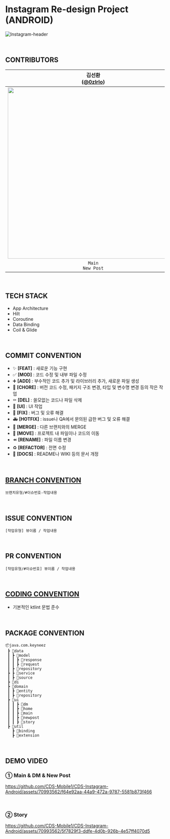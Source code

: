 # Instagram Re-design Project (ANDROID)
![Instagram-header](https://github.com/CDS-Mobile1/CDS-Instagram-Android/assets/70993562/b2b97dda-7ac5-439d-82ac-ddd63144edf0)

<br>

## CONTRIBUTORS
| 김선환<br/>([@0zlrlo](https://github.com/0zlrlo)) | 박민주<br/>([@minju1459](https://github.com/minju1459)) | 전채연<br/>([@b1urrrr](https://github.com/b1urrrr)) |
| :---: | :---: | :---: |
| <img width="540" src="https://avatars.githubusercontent.com/u/96679633?v=4"/> | <img width="540" src="https://avatars.githubusercontent.com/u/76741702?v=4"/> | <img width="540" src="https://avatars.githubusercontent.com/u/70993562?v=4"/> |
| `Main`<br/>`New Post` | `DM` | `Story` |
<br>

## TECH STACK
- App Architecture
- Hilt
- Coroutine
- Data Binding
- Coil & Glide
<br>

## COMMIT CONVENTION
- ✨ **[FEAT]** : 새로운 기능 구현
- ✅ **[MOD]** : 코드 수정 및 내부 파일 수정
- ➕ **[ADD]** : 부수적인 코드 추가 및 라이브러리 추가, 새로운 파일 생성
- 🎀 **[CHORE]** : 버전 코드 수정, 패키지 구조 변경, 타입 및 변수명 변경 등의 작은 작업
- ⚰️ **[DEL]** : 쓸모없는 코드나 파일 삭제
- 💄 **[UI]** : UI 작업
- 🔨 **[FIX]** : 버그 및 오류 해결
- 🚑️ **[HOTFIX]** : issue나 QA에서 문의된 급한 버그 및 오류 해결
- 🔀 **[MERGE]** : 다른 브랜치와의 MERGE
- 🚚 **[MOVE]** : 프로젝트 내 파일이나 코드의 이동
- ⏪️ **[RENAME]** : 파일 이름 변경
- ♻️ **[REFACTOR]** : 전면 수정
- 📝 **[DOCS]** : README나 WIKI 등의 문서 개정
<br>

## [BRANCH CONVENTION](https://www.notion.so/go-sopt/Branch-Convention-c888232adf2b4dec81a4995689619744)
```
브랜치유형/#이슈번호-작업내용
```
<br>

## ISSUE CONVENTION
```
[작업유형] 뷰이름 / 작업내용
```
<br>

## PR CONVENTION
```
[작업유형/#이슈번호] 뷰이름 / 작업내용
```
<br>

## [CODING CONVENTION](https://www.notion.so/go-sopt/0c8c155561584ebe925339bfcccb2c51?v=7affe6c792ce4b2eb74e827e88ffa7e7)
- 기본적인 ktlint 문법 준수
<br>

## PACKAGE CONVENTION
```
📦java.com.keyneez 
 ┣ 📂data
 ┃ ┣ 📂model
 ┃ ┃ ┣ 📂response
 ┃ ┃ ┣ 📂request
 ┃ ┣ 📂repository
 ┣ ┣ 📂service
 ┃ ┣ 📂source
 ┣ 📁di
 ┣ 📂domain
 ┃ ┣ 📂entity
 ┃ ┣ 📂repository
 ┣ 📂ui
 ┃ ┃ ┣ 📂dm
 ┃ ┃ ┣ 📂home
 ┃ ┃ ┣ 📂main
 ┃ ┃ ┣ 📂newpost
 ┃ ┃ ┣ 📂story
 ┣ 📁util
   ┣ 📂binding
   ┣ 📂extension
```
<br>

## DEMO VIDEO
### ① Main & DM & New Post
https://github.com/CDS-Mobile1/CDS-Instagram-Android/assets/70993562/f64e92aa-44a9-472a-9787-5581b873f466

<br>

### ② Story
https://github.com/CDS-Mobile1/CDS-Instagram-Android/assets/70993562/5f7829f3-ddfe-4d0b-926b-4e57ff4070d5

<br>
